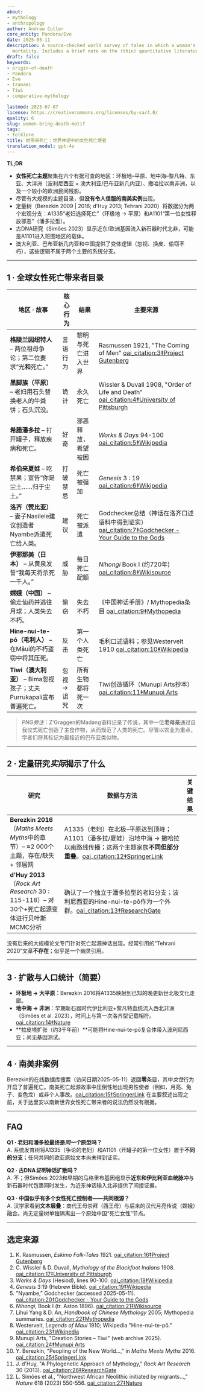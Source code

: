 ```yaml
---
about:
- mythology
- anthropology
author: Andrew Cutler
core_entity: Pandora/Eve
date: 2025-05-11
description: A source-checked world survey of tales in which a woman's act unleashes
  mortality. Includes a brief note on the (thin) quantitative literature.
draft: false
keywords:
- origin-of-death
- Pandora
- Eve
- Izanami
- Tiwi
- comparative-mythology

lastmod: 2025-07-07
license: https://creativecommons.org/licenses/by-sa/4.0/
quality: 6
slug: women-bring-death-motif
tags:
- folklore
title: 她带来死亡：世界神话中的女性死亡使者
translation_model: gpt-4o
---
```


**TL;DR**

- **女性死亡主题**聚集在六个有据可查的地区：环极地–平原、地中海–黎凡特、东亚、大洋洲（波利尼西亚 + 澳大利亚/巴布亚新几内亚）、撒哈拉以南非洲，以及一个较小的欧洲民间残影。
- 尽管有大规模的主题目录，但**没有令人信服的南美实例**出现。
- 定量树（Berezkin 2009 | 2016; d’Huy 2013; Tehrani 2020）将数据分为两个宏观分支：A1335“老妇选择死亡”（环极地 → 平原）和A1101“第一位女性释放邪恶”（潘多拉型）。
- 古DNA研究（Simões 2023）显示近东/欧洲基因流入新石器时代北非，可能是A1101进入班图地区的载体。
- 澳大利亚、巴布亚新几内亚和中国提供了变体逻辑（忽视、换皮、偷窃不朽），这些逻辑不属于两个主要的系统分支。

---

## 1 · 全球女性死亡带来者目录

| 地区 · 故事 | 核心行为 | 结果 | 主要来源 |
|-------------|----------|------|----------|
| **格陵兰因纽特人** – 两位祖母争论；第二位要求“光**和**死亡。” | 言语行为 | 黎明与死亡进入世界 | Rasmussen 1921, "The Coming of Men" [oai_citation:3‡Project Gutenberg](https://www.gutenberg.org/files/28932/28932-h/28932-h.htm) |
| **黑脚族（平原）** – 老妇用石头替换老人的牛粪饼；石头沉没。 | 诡计 | 永久死亡 | Wissler & Duvall 1908, "Order of Life and Death" [oai_citation:4‡University of Pittsburgh](https://sites.pitt.edu/~dash/blkftcreation.html) |
| **希腊潘多拉** – 打开罐子，释放疾病和死亡。 | 好奇 | 邪恶释放，希望被困 | *Works & Days* 94-100 [oai_citation:5‡Wikipedia](https://en.wikipedia.org/wiki/Pandora%27s_box) |
| **希伯来夏娃** – 吃禁果；宣告“你是尘土……归于尘土。” | 打破禁忌 | 死亡被强加 | *Genesis* 3 : 19 [oai_citation:6‡Wikipedia](https://en.wikipedia.org/wiki/Adam_and_Eve) |
| **洛齐（赞比亚）** – 妻子Nasilele建议创造者Nyambe派遣死亡给人类。 | 建议 | 死亡被派遣 | Godchecker总结（神话在洛齐口述语料中得到证实）[oai_citation:7‡Godchecker - Your Guide to the Gods](https://www.godchecker.com/african-mythology/NYAMBE/) |
| **伊邪那美（日本）** – 从黄泉发誓“我每天将杀死一千人。” | 威胁 | 每日死亡配额 | *Nihongi* Book I (约720年) [oai_citation:8‡Wikisource](https://en.wikisource.org/wiki/Nihongi/Book_I) |
| **嫦娥（中国）** – 偷走仙药并逃往月球；人类失去不朽。 | 偷窃 | 失去不朽 | 《中国神话手册》/ Mythopedia条目 [oai_citation:9‡Mythopedia](https://mythopedia.com/topics/chang-e) |
| **Hine-nui-te-pō（毛利人）** – 在Māui的不朽盗窃中将其压死。 | 反击 | 第一个人类死亡 | 毛利口述语料；参见Westervelt 1910 [oai_citation:10‡Wikipedia](https://en.wikipedia.org/wiki/Hine-nui-te-p%C5%8D) |
| **Tiwi（澳大利亚）** – Bima忽视孩子；丈夫Purrukapali宣布普遍死亡。 | 忽视 → 诅咒 | 所有生物都将死一次 | Tiwi创造循环（Munupi Arts抄本）[oai_citation:11‡Munupi Arts](https://munupiart.com/pages/creation-stories) |

> *PNG旁注*：Z'Graggen的Madang语料记录了传说，其中一位**老母亲**通过自我仪式死亡创造了主食作物，从而规范了人类的死亡。尽管以农业为重点，学者们将其标记为最接近的巴布亚类似物。

---

## 2 · 定量研究*实际*揭示了什么

| 研究 | 数据与方法 | 关键结果 |
|-----|-----------|---------|
| **Berezkin 2016**（*Maths Meets Myths*中的章节）– ≈2 000个主题，存在/缺失 + 邻居网 | A1335（老妇）在北极–平原达到顶峰；A1101（潘多拉/夏娃）沿地中海 → 撒哈拉以南路线传播；这两个主题家族**不同但部分重叠**。[oai_citation:12‡SpringerLink](https://link.springer.com/chapter/10.1007/978-3-319-39445-9_5) |
| **d'Huy 2013**（*Rock Art Research* 30 : 115-118）– 对30个+死亡起源变体进行贝叶斯MCMC分析 | 确认了一个独立于潘多拉型的老妇分支；波利尼西亚的Hine-nui-te-pō作为一个外群。[oai_citation:13‡ResearchGate](https://www.researchgate.net/publication/271767548_A_phylogenetic_approach_of_mythology_and_its_archaeological_consequences) |

没有后来的大规模论文专门针对死亡起源神话出现。经常引用的“Tehrani 2020”文章**不存在**；似乎是一个幽灵引用。

---

## 3 · 扩散与人口统计（简要）

* **环极地 → 大平原**：Berezkin 2016将A1335映射到已知的晚更新世北极文化走廊。
* **地中海 → 非洲**：早期新石器时代伊比利亚+黎凡特血统流入西北非洲（Simões et al. 2023），时间上与第一次洛齐型记载相符。[oai_citation:14‡Nature](https://www.nature.com/articles/s41586-023-06166-6)
* **拉皮塔扩张（约3千年前）**可能将Hine-nui-te-pō复合体带入波利尼西亚；尚无基因测试。

---

## 4 · 南美非案例

Berezkin的在线数据库搜索（访问日期2025-05-11）返回**零**条目，其中*女性*行为开启了普遍死亡。南美死亡起源故事中压倒性地出现男性使者（例如，月亮、兔子、变色龙）或非个人事故。[oai_citation:15‡SpringerLink](https://link.springer.com/chapter/10.1007/978-3-319-39445-9_5)
在主要叙述出现之前，关于达里安以南新世界女性死亡带来者的说法仍然没有根据。

---

## FAQ

**Q1 · 老妇和潘多拉最终是*同一个*原型吗？**  
A. 系统发育树将A1335（争论的老妇）和A1101（开罐子的第一位女性）置于**不同的分支**；任何共同的欧亚原始文本尚未得到证实。

**Q2 · 古DNA*证明*神话扩散吗？**  
A. 不；但Simões 2023和早期的马格里布基因组显示**近东和伊比利亚血统脉冲**与新石器时代包裹同时发生，为近东神话输入北非提供了间接证据。

**Q3 · 中国似乎有多个女性死亡控制者——共同根源？**  
A. 汉学家看到**文本层叠**：商代王母崇拜（西王母）与后来的汉代月亮传说（嫦娥）融合。尚无定量树单独隔离出一个原始中国“死亡女性”节点。

---

## 选定来源

1. K. Rasmussen, *Eskimo Folk-Tales* 1921. [oai_citation:16‡Project Gutenberg](https://www.gutenberg.org/files/28932/28932-h/28932-h.htm) 
2. C. Wissler & D. Duvall, *Mythology of the Blackfoot Indians* 1908. [oai_citation:17‡University of Pittsburgh](https://sites.pitt.edu/~dash/blkftcreation.html) 
3. *Works & Days* (Hesiod), lines 90-100. [oai_citation:18‡Wikipedia](https://en.wikipedia.org/wiki/Pandora%27s_box) 
4. *Genesis* 3:19 (Hebrew Bible). [oai_citation:19‡Wikipedia](https://en.wikipedia.org/wiki/Adam_and_Eve) 
5. "Nyambe," Godchecker (accessed 2025-05-11). [oai_citation:20‡Godchecker - Your Guide to the Gods](https://www.godchecker.com/african-mythology/NYAMBE/) 
6. *Nihongi*, Book I (tr. Aston 1896). [oai_citation:21‡Wikisource](https://en.wikisource.org/wiki/Nihongi/Book_I) 
7. Lihui Yang & D. An, *Handbook of Chinese Mythology* 2005; Mythopedia summaries. [oai_citation:22‡Mythopedia](https://mythopedia.com/topics/chang-e) 
8. Westervelt, *Legends of Maui* 1910; Wikipedia "Hine-nui-te-pō." [oai_citation:23‡Wikipedia](https://en.wikipedia.org/wiki/Hine-nui-te-p%C5%8D) 
9. Munupi Arts, "Creation Stories – Tiwi" (web archive 2025). [oai_citation:24‡Munupi Arts](https://munupiart.com/pages/creation-stories) 
10. Y. Berezkin, "Peopling of the New World…," in *Maths Meets Myths* 2016. [oai_citation:25‡SpringerLink](https://link.springer.com/chapter/10.1007/978-3-319-39445-9_5) 
11. J. d'Huy, "A Phylogenetic Approach of Mythology," *Rock Art Research* 30 (2013). [oai_citation:26‡ResearchGate](https://www.researchgate.net/publication/271767548_A_phylogenetic_approach_of_mythology_and_its_archaeological_consequences) 
12. L. Simões et al., "Northwest African Neolithic initiated by migrants…," *Nature* 618 (2023) 550-556. [oai_citation:27‡Nature](https://www.nature.com/articles/s41586-023-06166-6)
